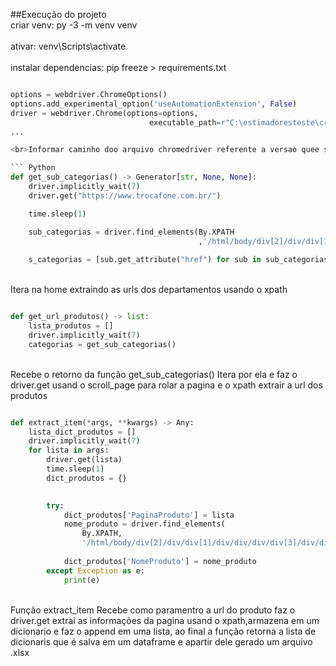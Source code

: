 ##Execução do projeto
<br>criar venv: py -3 -m venv venv<br/>
<br>ativar: venv\Scripts\activate<br/>
<br>instalar dependencias: pip freeze > requirements.txt<br/>



```Python

options = webdriver.ChromeOptions() 
options.add_experimental_option('useAutomationExtension', False)
driver = webdriver.Chrome(options=options,
                               executable_path=r"C:\estimadoresteste\crawler_trocafone\chromedriver\chromedriver.exe")
...

<br>Informar caminho doo arquivo chromedriver referente a versao quee sta utilizando <br/>

``` Python
def get_sub_categorias() -> Generator[str, None, None]:
    driver.implicitly_wait(7)
    driver.get("https://www.trocafone.com.br/")

    time.sleep(1)

    sub_categorias = driver.find_elements(By.XPATH
                                          ,'/html/body/div[2]/div/div[1]/div/div[2]/div/div[2]/section/div/div[2]/div/div/nav/ul/li/div/a')
    
    s_categorias = [sub.get_attribute("href") for sub in sub_categorias if sub !='']

```

<br> Itera na home extraindo as urls dos departamentos usando o xpath<br/>



``` Python

def get_url_produtos() -> list:
    lista_produtos = []
    driver.implicitly_wait(7)
    categorias = get_sub_categorias()

```

<br>Recebe o retorno da função  get_sub_categorias() Itera por ela e faz o driver.get usand o scroll_page para rolar a pagina e o xpath extrair a url dos produtos<br/>



``` Python

def extract_item(*args, **kwargs) -> Any:
    lista_dict_produtos = []
    driver.implicitly_wait(7)
    for lista in args:
        driver.get(lista)
        time.sleep(1)
        dict_produtos = {}

        
        try:
            dict_produtos['PaginaProduto'] = lista
            nome_produto = driver.find_elements(
                By.XPATH,
                '/html/body/div[2]/div/div[1]/div/div/div/div[3]/div/div[1]/div[2]/section/div/div[1]/div/div/div[1]/div/div[2]/div/div[1]/div/div/div/h1/span')[0].text
        
            dict_produtos['NomeProduto'] = nome_produto
        except Exception as e:
            print(e)

```

<br>Função extract_item Recebe como paramentro a url do produto faz o driver.get extrai as informações da pagina usand o xpath,armazena em um dicionario e faz o append em uma lista, ao final a função retorna a lista de dicionaris que é salva em um dataframe e apartir dele gerado um arquivo .xlsx<br/>